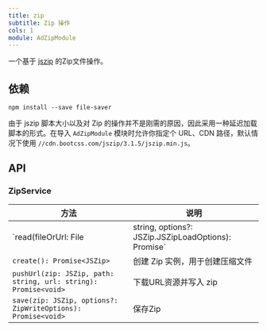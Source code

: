 ```yaml
---
title: zip
subtitle: Zip 操作
cols: 1
module: AdZipModule
---
```


一个基于 [jszip](http://stuk.github.io/jszip/) 的Zip文件操作。

## 依赖

```
npm install --save file-saver
```

由于 jszip 脚本大小以及对 Zip 的操作并不是刚需的原因，因此采用一种延迟加载脚本的形式。在导入 `AdZipModule` 模块时允许你指定个 URL、CDN 路径，默认情况下使用 `//cdn.bootcss.com/jszip/3.1.5/jszip.min.js`。

## API

### ZipService

方法 | 说明 |
----|------
`read(fileOrUrl: File | string, options?: JSZip.JSZipLoadOptions): Promise<JSZip>` | 解压
`create(): Promise<JSZip>` | 创建 Zip 实例，用于创建压缩文件
`pushUrl(zip: JSZip, path: string, url: string): Promise<void>` | 下载URL资源并写入 zip
`save(zip: JSZip, options?: ZipWriteOptions): Promise<void>` | 保存Zip
